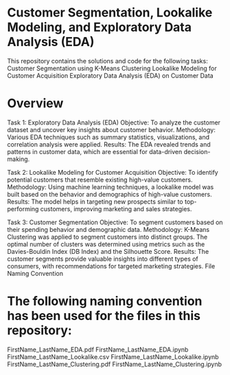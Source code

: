 # Customer Segmentation, Lookalike Modeling, and Exploratory Data Analysis (EDA)

This repository contains the solutions and code for the following tasks:
Customer Segmentation using K-Means Clustering
Lookalike Modeling for Customer Acquisition
Exploratory Data Analysis (EDA) on Customer Data

# Overview

Task 1: Exploratory Data Analysis (EDA)
Objective: To analyze the customer dataset and uncover key insights about customer behavior.
Methodology: Various EDA techniques such as summary statistics, visualizations, and correlation analysis were applied.
Results: The EDA revealed trends and patterns in customer data, which are essential for data-driven decision-making. 

Task 2: Lookalike Modeling for Customer Acquisition
Objective: To identify potential customers that resemble existing high-value customers.
Methodology: Using machine learning techniques, a lookalike model was built based on the behavior and demographics of high-value customers.
Results: The model helps in targeting new prospects similar to top-performing customers, improving marketing and sales strategies.

Task 3: Customer Segmentation
Objective: To segment customers based on their spending behavior and demographic data.
Methodology: K-Means Clustering was applied to segment customers into distinct groups. The optimal number of clusters was determined using metrics such as the Davies-Bouldin Index (DB Index) and the Silhouette Score.
Results: The customer segments provide valuable insights into different types of consumers, with recommendations for targeted marketing strategies.
File Naming Convention

# The following naming convention has been used for the files in this repository:

FirstName_LastName_EDA.pdf
FirstName_LastName_EDA.ipynb
FirstName_LastName_Lookalike.csv
FirstName_LastName_Lookalike.ipynb
FirstName_LastName_Clustering.pdf
FirstName_LastName_Clustering.ipynb
